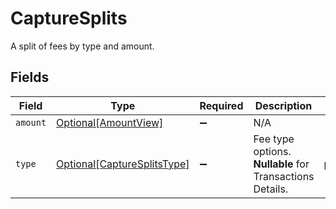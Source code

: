 # CaptureSplits

A split of fees by type and amount.


## Fields

| Field                                                                   | Type                                                                    | Required                                                                | Description                                                             | Example                                                                 |
| ----------------------------------------------------------------------- | ----------------------------------------------------------------------- | ----------------------------------------------------------------------- | ----------------------------------------------------------------------- | ----------------------------------------------------------------------- |
| `amount`                                                                | [Optional[AmountView]](../../models/shared/amountview.md)               | :heavy_minus_sign:                                                      | N/A                                                                     |                                                                         |
| `type`                                                                  | [Optional[CaptureSplitsType]](../../models/shared/capturesplitstype.md) | :heavy_minus_sign:                                                      | Fee type options. **Nullable** for Transactions Details.<br/>           | processing_fee                                                          |